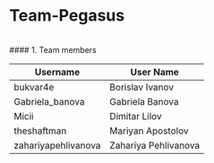# Team-Pegasus
<br />
#### 1. Team members

| Username | User Name |
| ------------- | ------------- |
| bukvar4e  | Borislav Ivanov  |
| Gabriela_banova  | Gabriela Banova  |
| Micii  | Dimitar Lilov  |
| theshaftman  | Mariyan Apostolov |
| zahariyapehlivanova  | Zahariya Pehlivanova   |
